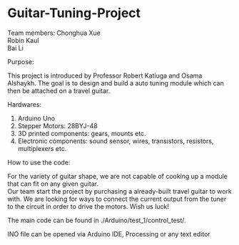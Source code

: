 # Guitar-Tuning-Project

Team members:
  Chonghua Xue<br/>
  Robin Kaul<br/>
  Bai Li<br/>

Purpose:

  This project is introduced by Professor Robert Katiuga and Osama Alshaykh. The goal is to design and build a auto tuning module which can then be attached on a travel guitar. 
  
Hardwares:
  1. Arduino Uno
  2. Stepper Motors: 28BYJ-48
  3. 3D printed components: gears, mounts etc.
  4. Electronic components: sound sensor, wires, transistors, resistors, multiplexers etc.

How to use the code:
  
  For the variety of guitar shape, we are not capable of cooking up a module that can fit on any given guitar.  
Our team start the project by purchasing a already-built travel guitar to work with. We are looking for ways to connect the current output from the tuner to the circuit in order to drive the motors. Wish us luck!

The main code can be found in ./Arduino/test_1/control_test/. 

INO file can be opened via Arduino IDE, Processing or any text editor
